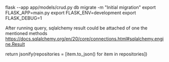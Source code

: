 flask --app  app/models/crud.py db migrate -m "Initial migration"
export FLASK_APP=main.py
export FLASK_ENV=development
export FLASK_DEBUG=1

After running query, sqlalchemy result could be attached of one the mentioned methods
https://docs.sqlalchemy.org/en/20/core/connections.html#sqlalchemy.engine.Result

return jsonify(repositories = [item.to_json() for item in repositories])